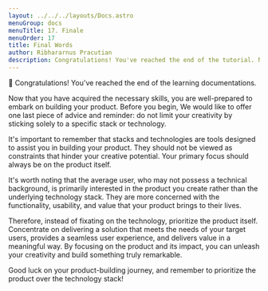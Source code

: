 ```yaml
---
layout: ../../../layouts/Docs.astro
menuGroup: docs
menuTitle: 17. Finale
menuOrder: 17
title: Final Words
author: Ribhararnus Pracutian
description: Congratulations! You've reached the end of the tutorial. Now you're ready to build your product.
---
```


🥳 Congratulations! You've reached the end of the learning documentations.

Now that you have acquired the necessary skills, you are well-prepared to embark on building your product. Before you begin, We would like to offer one last piece of advice and reminder: do not limit your creativity by sticking solely to a specific stack or technology.

It's important to remember that stacks and technologies are tools designed to assist you in building your product. They should not be viewed as constraints that hinder your creative potential. Your primary focus should always be on the product itself.

It's worth noting that the average user, who may not possess a technical background, is primarily interested in the product you create rather than the underlying technology stack. They are more concerned with the functionality, usability, and value that your product brings to their lives.

Therefore, instead of fixating on the technology, prioritize the product itself. Concentrate on delivering a solution that meets the needs of your target users, provides a seamless user experience, and delivers value in a meaningful way. By focusing on the product and its impact, you can unleash your creativity and build something truly remarkable.

Good luck on your product-building journey, and remember to prioritize the product over the technology stack!

<custom-element name="confetti-element">
  <import-script
    from="https://cdn.jsdelivr.net/npm/canvas-confetti@1.6.0/dist/confetti.browser.min.js">
  </import-script>

  <element-flow>
    <listen-event mounted>
      <set-timer once="1000">
        <script type="module/realm">
          confetti({
            particleCount: 300,
            spread: 100,
            origin: { y: 0.6 }
          });
        </script>
      </set-timer>
    </listen-event>
  </element-flow>
</custom-element>

<confetti-element></confetti-element>
